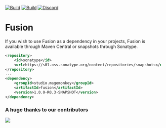 [![Build](https://github.com/promcteam/fusion/actions/workflows/release.yml/badge.svg?branch=main)](https://s01.oss.sonatype.org/content/repositories/releases/studio/magemonkey/fusion/1.0.0-R0.3-SNAPSHOT)
[![Build](https://github.com/promcteam/fusion/actions/workflows/devbuild.yml/badge.svg?branch=dev)](https://s01.oss.sonatype.org/content/repositories/snapshots/studio/magemonkey/fusion/1.0.0-R0.3-SNAPSHOT)
[![Discord](https://dcbadge.vercel.app/api/server/6UzkTe6RvW?style=flat)](https://discord.gg/6UzkTe6RvW)

# Fusion

If you wish to use Fusion as a dependency in your projects, Fusion is available through Maven Central
or snapshots through Sonatype.

```xml
<repository>
    <id>sonatype</id>
    <url>https://s01.oss.sonatype.org/content/repositories/snapshots</url>
</repository>
...
<dependency>
    <groupId>studio.magemonkey</groupId>
    <artifactId>fusion</artifactId>
    <version>1.0.0-R0.3-SNAPSHOT</version>
</dependency>
```

### A huge thanks to our contributors

<a href="https://github.com/promcteam/fusion/graphs/contributors">
<img src="https://contrib.rocks/image?repo=promcteam/fusion" />
</a>
